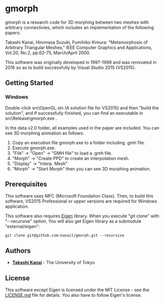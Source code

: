 # gmorph

gmorph is a research code for 3D morphing between two meshes with arbitrary connectivies, which includes an implementation of the following papers:

Takashi Kanai, Hiromasa Suzuki, Fumihiko Kimura:
"Metamorphosis of Arbitrary Triangular Meshes,"
IEEE Computer Graphics and Applications, Vol.20, No.2, pp.62-75, March/April 2000.

This software was originally developed in 1997-1998 and was renovated in 2016 so as to build successfully by Visual Studio 2015 (VS2015).

## Getting Started

### Windows

Double-click src\OpenGL.sln (A solution file for VS2015) and then "build the solution", and if successfully finished, you can find an executable in src\Release\gmorph.exe .

In the data.v2.0 folder, all examples used in the paper are included. You can see 3D morphing animation as follows:

1. Copy an execution file gmorph.exe to a folder including .gmh file.
2. Execute gmorph.exe.
3. "File" -> "Open" -> "GMH file" to load a .gmh file.
4. "Morph" -> "Create PPD" to create an interpolation mesh.
5. "Display" -> "Interp. Mesh"
6. "Morph" -> "Start Morph" then you can see 3D morphing animation.

## Prerequisites

This software uses MFC (Microsoft Foundation Class). Then, to build this software, VS2015 Professional or upper versions are required for Windows application.

This software also requires [Eigen](http://eigen.tuxfamily.org/) library. When you execute "git clone" with "--recursive" option, You will also get Eigen library as a submodule "external/eigen":

```
git clone git@github.com:kanait/gmorph.git --recursive
```
## Authors

* **[Takashi Kanai](https://graphics.c.u-tokyo.ac.jp/hp/en/)** - The University of Tokyo

## License

This software except Eigen is licensed under the MIT License - see the [LICENSE.md](LICENSE.md) file for details. You also have to follow Eigen's license.

